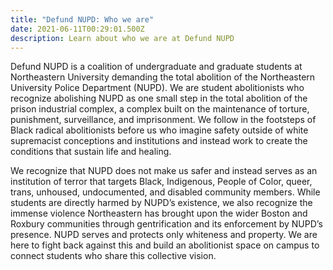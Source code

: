 ```yaml
---
title: "Defund NUPD: Who we are"
date: 2021-06-11T00:29:01.500Z
description: Learn about who we are at Defund NUPD
---
```

Defund NUPD is a coalition of undergraduate and graduate students at Northeastern University demanding the total abolition of the Northeastern University Police Department (NUPD). We are student abolitionists who recognize abolishing NUPD as one small step in the total abolition of the prison industrial complex, a complex built on the maintenance of torture, punishment, surveillance, and imprisonment. We follow in the footsteps of Black radical abolitionists before us who imagine safety outside of white supremacist conceptions and institutions and instead work to create the conditions that sustain life and healing. 

We recognize that NUPD does not make us safer and instead serves as an institution of terror that targets Black, Indigenous, People of Color, queer, trans, unhoused, undocumented, and disabled community members. While students are directly harmed by NUPD’s existence, we also recognize the immense violence Northeastern has brought upon the wider Boston and Roxbury communities through gentrification and its enforcement by NUPD’s presence. NUPD serves and protects only whiteness and property. We are here to fight back against this and build an abolitionist space on campus to connect students who share this collective vision.